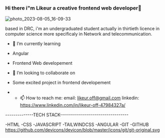 ### Hi there i"m Likeur a creative frontend web developer👋
![photo_2023-08-05_16-09-33](https://github.com/Likeur/Likeur/assets/102558960/9ea3323f-7098-4734-8492-c49a7a67b8fd)

based in DRC, i'm an undergraduated student actually in thirtieth licence in computer science
more specificaly in Network and telecommunication.

- 🌱 I’m currently learning
  
- Angular
- Frontend Web developement

- 👯 I’m looking to collaborate on
  
- Some excited project in frontend developement

- - 📫 How to reach me:
email: likeur.off@gmail.com
linkedin: https://www.linkedin.com/in/likeur-off-47984327a/

--------------TECH STACK----------------------------------

-HTML
-CSS
-JAVASCRIPT
-TAILWINDCSS
-ANGULAR
-GIT
-GITHUB
https://github.com/devicons/devicon/blob/master/icons/git/git-original.svg



<!--
**Likeur/Likeur** is a ✨ _special_ ✨ repository because its `README.md` (this file) appears on your GitHub profile.

Here are some ideas to get you started:

- 🔭 I’m currently working on ...
- 🌱 I’m currently learning ...
- 👯 I’m looking to collaborate on ...
- 🤔 I’m looking for help with ...
- 💬 Ask me about ...
- 📫 How to reach me: ...
- 😄 Pronouns: ...
- ⚡ Fun fact: ...
-->
